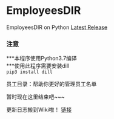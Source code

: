 # EmployeesDIR
EmployeesDIR on Python
[Latest Release](https://github.com/GLgele/EmployeesDIR/releases/latest)


### 注意
***本程序使用Python3.7编译 <br>
***使用此程序需要安装dill <br>
`pip3 install dill`

员工目录：帮助你更好的管理员工名单

暂时现在这里结束吧~~~

更新日志搬到Wiki啦！ [链接](https://github.com/GLgele/EmployeesDIR/wiki/%E5%8E%86%E5%8F%B2)

